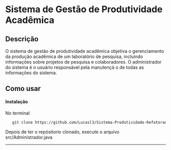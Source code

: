 # Sistema de Gestão de Produtividade Acadêmica

## Descrição

O sistema de gestão de produtividade acadêmica objetiva o gerenciamento da produção acadêmica de um laboratório de pesquisa, incluindo informações sobre projetos de pesquisa e colaboradores. O administrador do sistema é o usuário responsável pela manutençã o de todas as informações do sistema.

## Como usar

#### Instalação

No terminal

```html
   git clone https://github.com/Lucasl3/Sistema-Produtividade-Refatorado.git
```

 Depois de ter o repósitorio clonado, execute o arquivo src/Administrador.java

---